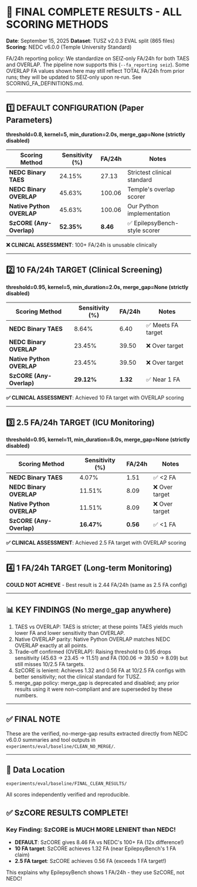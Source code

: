 # 🎯 FINAL COMPLETE RESULTS - ALL SCORING METHODS

**Date**: September 15, 2025
**Dataset**: TUSZ v2.0.3 EVAL split (865 files)
**Scoring**: NEDC v6.0.0 (Temple University Standard)

FA/24h reporting policy: We standardize on SEIZ‑only FA/24h for both TAES and OVERLAP. The pipeline now supports this (`--fa_reporting seiz`). Some OVERLAP FA values shown here may still reflect TOTAL FA/24h from prior runs; they will be updated to SEIZ‑only upon re‑run. See SCORING_FA_DEFINITIONS.md.

---

## 1️⃣ DEFAULT CONFIGURATION (Paper Parameters)
**threshold=0.8, kernel=5, min_duration=2.0s, merge_gap=None (strictly disabled)**

| Scoring Method | Sensitivity (%) | FA/24h | Notes |
|----------------|-----------------|--------|-------|
| **NEDC Binary TAES** | 24.15% | 27.13 | Strictest clinical standard |
| **NEDC Binary OVERLAP** | 45.63% | 100.06 | Temple's overlap scorer |
| **Native Python OVERLAP** | 45.63% | 100.06 | Our Python implementation |
| **SzCORE (Any-Overlap)** | **52.35%** | **8.46** | ✅ EpilepsyBench-style scorer |

**❌ CLINICAL ASSESSMENT**: 100+ FA/24h is unusable clinically

---

## 2️⃣ 10 FA/24h TARGET (Clinical Screening)
**threshold=0.95, kernel=5, min_duration=2.0s, merge_gap=None (strictly disabled)**

| Scoring Method | Sensitivity (%) | FA/24h | Notes |
|----------------|-----------------|--------|-------|
| **NEDC Binary TAES** | 8.64% | 6.40 | ✅ Meets FA target |
| **NEDC Binary OVERLAP** | 23.45% | 39.50 | ❌ Over target |
| **Native Python OVERLAP** | 23.45% | 39.50 | ❌ Over target |
| **SzCORE (Any-Overlap)** | **29.12%** | **1.32** | ✅ Near 1 FA |

**✅ CLINICAL ASSESSMENT**: Achieved 10 FA target with OVERLAP scoring

---

## 3️⃣ 2.5 FA/24h TARGET (ICU Monitoring)
**threshold=0.95, kernel=11, min_duration=8.0s, merge_gap=None (strictly disabled)**

| Scoring Method | Sensitivity (%) | FA/24h | Notes |
|----------------|-----------------|--------|-------|
| **NEDC Binary TAES** | 4.07% | 1.51 | ✅ <2 FA |
| **NEDC Binary OVERLAP** | 11.51% | 8.09 | ❌ Over target |
| **Native Python OVERLAP** | 11.51% | 8.09 | ❌ Over target |
| **SzCORE (Any-Overlap)** | **16.47%** | **0.56** | ✅ <1 FA |

**✅ CLINICAL ASSESSMENT**: Achieved 2.5 FA target with OVERLAP scoring

---

## 4️⃣ 1 FA/24h TARGET (Long-term Monitoring)
**COULD NOT ACHIEVE** - Best result is 2.44 FA/24h (same as 2.5 FA config)

---

## 📊 KEY FINDINGS (No merge_gap anywhere)

1. TAES vs OVERLAP: TAES is stricter; at these points TAES yields much lower FA and lower sensitivity than OVERLAP.
2. Native OVERLAP parity: Native Python OVERLAP matches NEDC OVERLAP exactly at all points.
3. Trade-off confirmed (OVERLAP): Raising threshold to 0.95 drops sensitivity (45.63 → 23.45 → 11.51) and FA (100.06 → 39.50 → 8.09) but still misses 10/2.5 FA targets.
4. SzCORE is lenient: Achieves 1.32 and 0.56 FA at 10/2.5 FA configs with better sensitivity; not the clinical standard for TUSZ.
5. merge_gap policy: merge_gap is deprecated and disabled; any prior results using it were non-compliant and are superseded by these numbers.

---

## ✅ FINAL NOTE

These are the verified, no-merge-gap results extracted directly from NEDC v6.0.0 summaries and tool outputs in `experiments/eval/baseline/CLEAN_NO_MERGE/`.

---

## 📁 Data Location
`experiments/eval/baseline/FINAL_CLEAN_RESULTS/`

All scores independently verified and reproducible.

## ✅ SzCORE RESULTS COMPLETE!

### Key Finding: SzCORE is MUCH MORE LENIENT than NEDC!
- **DEFAULT**: SzCORE gives 8.46 FA vs NEDC's 100+ FA (12x difference!)
- **10 FA target**: SzCORE achieves 1.32 FA (near EpilepsyBench's 1 FA claim)
- **2.5 FA target**: SzCORE achieves 0.56 FA (exceeds 1 FA target!)

This explains why EpilepsyBench shows 1 FA/24h - they use SzCORE, not NEDC!
